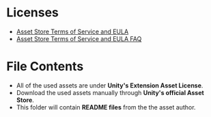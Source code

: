 # Licenses

- [Asset Store Terms of Service and EULA](https://unity.com/legal/as-terms)
- [Asset Store Terms of Service and EULA FAQ](https://assetstore.unity.com/browse/eula-faq)

# File Contents

- All of the used assets are under **Unity's Extension Asset License**.
- Download the used assets manually through **Unity's official Asset Store**.
- This folder will contain **README files** from the the asset author.
